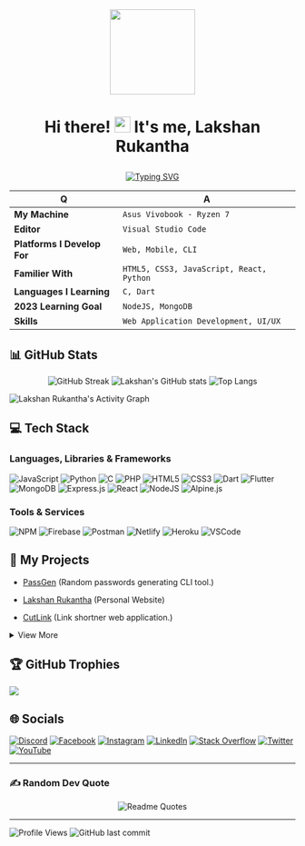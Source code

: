 <div align="center">

<img align="center" style="height:150px" src="https://res.cloudinary.com/ddnv9dswe/image/upload/v1635613646/20211030_223511_aaj48q.png">

</div>

# <p align="center">Hi there! <img src="https://media.giphy.com/media/hvRJCLFzcasrR4ia7z/giphy.gif" width="28"> It's me, Lakshan Rukantha</p>

<div align="center">

[![Typing SVG](https://readme-typing-svg.herokuapp.com?font=Fira+Code&size=25&pause=800&color=28F765&width=480&lines=Full+Stack+Developer;UI%2FUX+Designer;Crypto+Enthusiast)](https://git.io/typing-svg)

</div>

<div align="center">

| Q                           | A                                        |
| --------------------------- | ---------------------------------------- |
| **My Machine**              | `Asus Vivobook - Ryzen 7`                |
| **Editor**                  | `Visual Studio Code`                     |
| **Platforms I Develop For** | `Web, Mobile, CLI`                       |
| **Familier With**           | `HTML5, CSS3, JavaScript, React, Python` |
| **Languages I Learning**    | `C, Dart`                                |
| **2023 Learning Goal**      | `NodeJS, MongoDB`                                |
| **Skills**                  | `Web Application Development, UI/UX`     |

</div>

## 📊 GitHub Stats

<div align="center">
  
![GitHub Streak](http://github-readme-streak-stats.herokuapp.com?user=lakshanrukantha&theme=chartreuse-dark&hide_border=true&date_format=M%20j%5B%2C%20Y%5D) ![Lakshan's GitHub stats](https://github-readme-stats.vercel.app/api?username=lakshanrukantha&theme=chartreuse-dark&hide_border=true&show_icons=true) ![Top Langs](https://github-readme-stats.vercel.app/api/top-langs/?username=lakshanrukantha&layout=compact&hide_border=true&theme=chartreuse-dark)

 </div>
  
<!-- Contribution Graph -->
<img alt="Lakshan Rukantha's Activity Graph" src="https://denvercoder1-activity-graph.herokuapp.com/graph/?username=lakshanrukantha&bg_color=1F222E&color=F8D866&line=F85D7F&point=FFFFFF&hide_border=true" />

<!-- Tech Stack -->
## 💻 Tech Stack

### Languages, Libraries & Frameworks

![JavaScript](https://img.shields.io/badge/javascript-%23323330.svg?style=for-the-badge&logo=javascript&logoColor=%23F7DF1E) ![Python](https://img.shields.io/badge/python-3670A0?style=for-the-badge&logo=python&logoColor=ffdd54) ![C](https://img.shields.io/badge/c-%2300599C.svg?style=for-the-badge&logo=c&logoColor=white) ![PHP](https://img.shields.io/badge/php-%23777BB4.svg?style=for-the-badge&logo=php&logoColor=white) ![HTML5](https://img.shields.io/badge/html5-%23E34F26.svg?style=for-the-badge&logo=html5&logoColor=white) ![CSS3](https://img.shields.io/badge/css3-%231572B6.svg?style=for-the-badge&logo=css3&logoColor=white) ![Dart](https://img.shields.io/badge/dart-%230175C2.svg?style=for-the-badge&logo=dart&logoColor=white) ![Flutter](https://img.shields.io/badge/Flutter-%2302569B.svg?style=for-the-badge&logo=Flutter&logoColor=white) ![MongoDB](https://img.shields.io/badge/MongoDB-%234ea94b.svg?style=for-the-badge&logo=mongodb&logoColor=white) ![Express.js](https://img.shields.io/badge/express.js-%23404d59.svg?style=for-the-badge&logo=express&logoColor=%2361DAFB) ![React](https://img.shields.io/badge/react-%2320232a.svg?style=for-the-badge&logo=react&logoColor=%2361DAFB) ![NodeJS](https://img.shields.io/badge/node.js-6DA55F?style=for-the-badge&logo=node.js&logoColor=white)  ![Alpine.js](https://img.shields.io/badge/alpine.js-8BC0D0?style=for-the-badge&logo=alpine.js&logoColor=white) 

### Tools & Services

![NPM](https://img.shields.io/badge/NPM-%23000000.svg?style=for-the-badge&logo=npm&logoColor=white) ![Firebase](https://img.shields.io/badge/firebase-%23039BE5.svg?style=for-the-badge&logo=firebase) ![Postman](https://img.shields.io/badge/Postman-FF6C37?style=for-the-badge&logo=postman&logoColor=white) ![Netlify](https://img.shields.io/badge/netlify-%23000000.svg?style=for-the-badge&logo=netlify&logoColor=#00C7B7) ![Heroku](https://img.shields.io/badge/heroku-%23430098.svg?style=for-the-badge&logo=heroku&logoColor=white) ![VSCode](https://img.shields.io/badge/VSCode-0078D4?style=for-the-badge&logo=visual%20studio%20code&logoColor=white)

<!-- My Projects -->
## 🧩 My Projects

- [PassGen](https://github.com/LakshanRukantha/PassGen) (Random passwords generating CLI tool.)

- [Lakshan Rukantha](https://lakshanrukantha.github.io) (Personal Website)

- [CutLink](https://cut-link.netlify.app/) (Link shortner web application.)

<details>
<summary>View More</summary>

- [TaskHub](https://taskhub-online.netlify.app/) (Tasks management web application.)

- [Cake Days](https://cakedaysnsbm.netlify.app/) (Birthdays management web application.)

- [Lakshan Rukantha](https://lakshan-online.web.app) (Old Portfolio)

</details>

<!-- GitHub Trophies -->
## 🏆 GitHub Trophies
![](https://github-profile-trophy.vercel.app/?username=lakshanrukantha&theme=discord&no-frame=true&no-bg=true&margin-w=4)

<!-- Socials -->
## 🌐 Socials
[![Discord](https://img.shields.io/badge/Discord-%237289DA.svg?logo=discord&logoColor=white&style=for-the-badge)](https://discord.gg/eJ8pCwQ3) [![Facebook](https://img.shields.io/badge/Facebook-%231877F2.svg?logo=Facebook&logoColor=white&style=for-the-badge)](https://facebook.com/lakshanrukantha.laki) [![Instagram](https://img.shields.io/badge/Instagram-%23E4405F.svg?logo=Instagram&logoColor=white&style=for-the-badge)](https://instagram.com/lakshan_rukantha) [![LinkedIn](https://img.shields.io/badge/LinkedIn-%230077B5.svg?logo=linkedin&logoColor=white&style=for-the-badge)](https://linkedin.com/in/lakshanrukantha) [![Stack Overflow](https://img.shields.io/badge/-Stackoverflow-FE7A16?logo=stack-overflow&logoColor=white&style=for-the-badge)](https://stackoverflow.com/users/17067744/lakshan-rukantha) [![Twitter](https://img.shields.io/badge/Twitter-%231DA1F2.svg?logo=Twitter&logoColor=white&style=for-the-badge)](https://twitter.com/lakshanrukantha) [![YouTube](https://img.shields.io/badge/YouTube-%23FF0000.svg?logo=YouTube&logoColor=white&style=for-the-badge)](https://www.youtube.com/channel/UCiycB6CNN8fHEnvwBSLTajA) 

<hr/>

<!-- Random Dev Quote -->
### ✍️ Random Dev Quote

<div align="center">

![Readme Quotes](https://quotes-github-readme.vercel.app/api?type=horizontal&theme=chartreuse-dark&hide_border=true&show_icons=true)

</div>

<hr/>

<!-- Status -->
![Profile Views](https://komarev.com/ghpvc/?username=lakshanrukantha)
![GitHub last commit](https://img.shields.io/github/last-commit/lakshanrukantha/LakshanRukantha)
